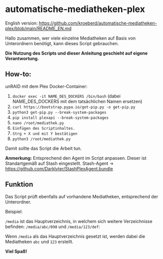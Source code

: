 # automatische-mediatheken-plex

English version: https://github.com/kroeberd/automatische-mediatheken-plex/blob/main/README_EN.md

Hallo zusammen,
wer viele einzelne Mediatheken auf Basis von Unterordnern benötigt, kann dieses Script gebrauchen.

**Die Nutzung des Scripts und dieser Anleitung geschieht auf eigene Verantwortung.**

## How-to:
unRAID mit dem Plex Docker-Container:

1. ```docker exec -it NAME_DES_DOCKERS /bin/bash``` (dabei NAME_DES_DOCKERS mit dem tatsächlichen Namen ersetzen)
2. ```curl https://bootstrap.pypa.io/get-pip.py -o get-pip.py```
3. ```python3 get-pip.py --break-system-packages```
4. ```pip install plexapi --break-system-packages```
5. ```nano /root/mediathek.py```
6. ```Einfügen des Scriptinhaltes.```
7. ```Strg + X und mit Y bestätigen```
8. ```python3 /root/mediathek.py```

Damit sollte das Script die Arbeit tun.

**Anmerkung:** Entsprechend den Agent im Script anpassen. Dieser ist Standartgemäß auf Stash eingestellt.
Stash-Agent -> https://github.com/Darklyter/StashPlexAgent.bundle

## Funktion

Das Script prüft ebenfalls auf vorhandene Mediatheken, entsprechend der Unterordner.

Beispiel:

```/media``` ist das Hauptverzeichnis, in welchem sich weitere Verzeichnisse befinden: ```/media/abc/098``` und ```/media/123/def```:

Wenn ```/media``` als das Hauptverzeichnis gesetzt ist, werden dabei die Mediatheken ```abc``` und ```123``` erstellt.

**Viel Spaß!**
